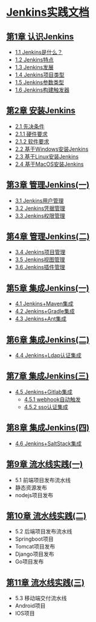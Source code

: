 # [Jenkins实践文档]()

## [第1章 认识Jenkins](chapter/第一章-认识Jenkins.md)

- [1.1  Jenkins是什么？](chapter/第一章-认识Jenkins.md)
- [1.2  Jenkins特点](chapter/第一章-认识Jenkins.md)
- [1.3  Jenkins发展](chapter/第一章-认识Jenkins.md)
- [1.4  Jenkins项目类型](chapter/第一章-认识Jenkins.md)
- [1.5  Jenkins参数类型](chapter/第一章-认识Jenkins.md)
- [1.6  Jenkins构建触发器](chapter/第一章-认识Jenkins.md)

## [第2章 安装Jenkins](chapter/第二章-安装Jenkins.md)

- [2.1  先决条件](chapter/第二章-安装Jenkins.md)
 -  [2.1.1 硬件要求](chapter/第二章-安装Jenkins.md)
 -  [2.1.2 软件要求](chapter/第二章-安装Jenkins.md)
- [2.2  基于Windows安装Jenkins](chapter/第二章-安装Jenkins.md)
- [2.3  基于Linux安装Jenkins](chapter/第二章-安装Jenkins.md)
- [2.4  基于MacOS安装Jenkins](chapter/第二章-安装Jenkins.md)

## [第3章 管理Jenkins(一)](chapter/第三章-管理Jenkins(一).md)
- [3.1  Jenkins用户管理](chapter/第三章-管理Jenkins(一).md)
- [3.2  Jenkins凭据管理](chapter/第三章-管理Jenkins(一).md)
- [3.3  Jenkins权限管理](chapter/第三章-管理Jenkins(一).md)

## [第4章 管理Jenkins(二)](chapter/第四章-管理Jenkins(二).md)
- [3.4  Jenkins项目管理](chapter/第四章-管理Jenkins(二).md)
- [3.5  Jenkins视图管理](chapter/第四章-管理Jenkins(二).md)
- [3.6  Jenkins插件管理](chapter/第四章-管理Jenkins(二).md)

## [第5章 集成Jenkins(一)](chapter/第五章-集成Jenkins(一).md)
- [4.1  Jenkins+Maven集成](chapter/第五章-集成Jenkins(一).md)
- [4.2  Jenkins+Gradle集成](chapter/第五章-集成Jenkins(一).md)
- [4.3  Jenkins+Ant集成](chapter/第五章-集成Jenkins(一).md)

## [第6章 集成Jenkins(二)](chapter/第六章-集成Jenkins(二).md)
- [4.4  Jenkins+Ldap认证集成](chapter/第六章-集成Jenkins(二).md)

## [第7章 集成Jenkins(三)](chapter/第七章-集成Jenkins(三).md)
- [4.5  Jenkins+Gitlab集成](chapter/第七章-集成Jenkins(三).md)
   - [ 4.5.1 webhook自动触发](chapter/第七章-集成Jenkins(三).md)
   -  [4.5.2 sso认证集成](chapter/第七章-集成Jenkins(三).md)

## [第8章 集成Jenkins(四)](chapter/第八章-集成Jenkins(四).md)

- [4.6 Jenkins+SaltStack集成](chapter/第8章-集成Jenkins(四).md)

## [第9章 流水线实践(一)](chapter/第八章-管理Jenkins(二).md)

- 5.1 前端项目发布流水线
 - 静态资源发布
 - nodejs项目发布

## [第10章 流水线实践(二)](chapter/第三章-管理Jenkins(二).md)
- 5.2 后端项目发布流水线
 - Springboot项目
 - Tomcat项目发布
 - Django项目发布
 - Go项目发布
 
## [第11章 流水线实践(三)](chapter/第三章-管理Jenkins(二).md)
- 5.3 移动端交付流水线
 -  Android项目
 -  IOS项目
